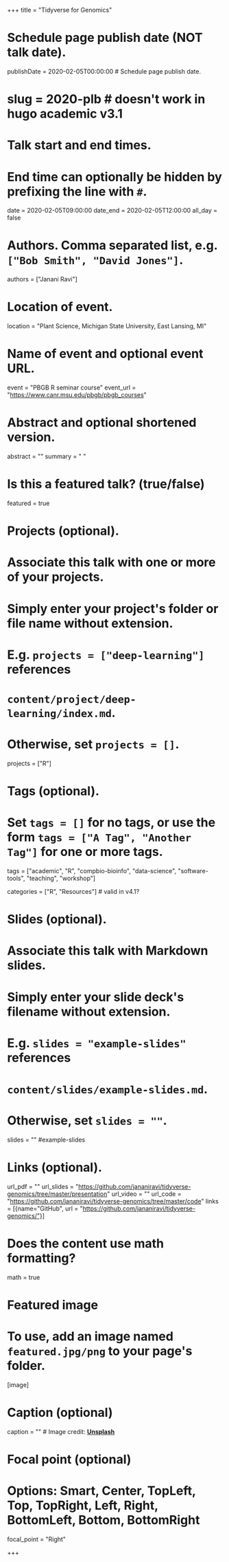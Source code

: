 +++
title = "Tidyverse for Genomics"
# Schedule page publish date (NOT talk date).
publishDate = 2020-02-05T00:00:00  # Schedule page publish date.

# slug = 2020-plb # doesn't work in hugo academic v3.1

# Talk start and end times.
#   End time can optionally be hidden by prefixing the line with `#`.
date = 2020-02-05T09:00:00
date_end = 2020-02-05T12:00:00
all_day = false

# Authors. Comma separated list, e.g. `["Bob Smith", "David Jones"]`.
authors = ["Janani Ravi"]

# Location of event.
location = "Plant Science, Michigan State University, East Lansing, MI"

# Name of event and optional event URL.
event = "PBGB R seminar course"
event_url = "https://www.canr.msu.edu/pbgb/pbgb_courses"

# Abstract and optional shortened version.
abstract = ""
summary = " "

# Is this a featured talk? (true/false)
featured = true

# Projects (optional).
#   Associate this talk with one or more of your projects.
#   Simply enter your project's folder or file name without extension.
#   E.g. `projects = ["deep-learning"]` references 
#   `content/project/deep-learning/index.md`.
#   Otherwise, set `projects = []`.
projects = ["R"]

# Tags (optional).
#   Set `tags = []` for no tags, or use the form `tags = ["A Tag", "Another Tag"]` for one or more tags.
tags = ["academic", "R", "compbio-bioinfo", "data-science", "software-tools", "teaching", "workshop"]

categories = ["R", "Resources"] # valid in v4.1?
  
# Slides (optional).
#   Associate this talk with Markdown slides.
#   Simply enter your slide deck's filename without extension.
#   E.g. `slides = "example-slides"` references 
#   `content/slides/example-slides.md`.
#   Otherwise, set `slides = ""`.
slides = "" #example-slides

# Links (optional).
url_pdf = ""
url_slides = "https://github.com/jananiravi/tidyverse-genomics/tree/master/presentation"
url_video = ""
url_code = "https://github.com/jananiravi/tidyverse-genomics/tree/master/code"
links = [{name="GitHub", url = "https://github.com/jananiravi/tidyverse-genomics/"}]

# Does the content use math formatting?
math = true

# Featured image
# To use, add an image named `featured.jpg/png` to your page's folder. 
[image]
  # Caption (optional)
  caption = "" # Image credit: [**Unsplash**](https://unsplash.com/photos/bzdhc5b3Bxs)

  # Focal point (optional)
  # Options: Smart, Center, TopLeft, Top, TopRight, Left, Right, BottomLeft, Bottom, BottomRight
  focal_point = "Right"

+++

